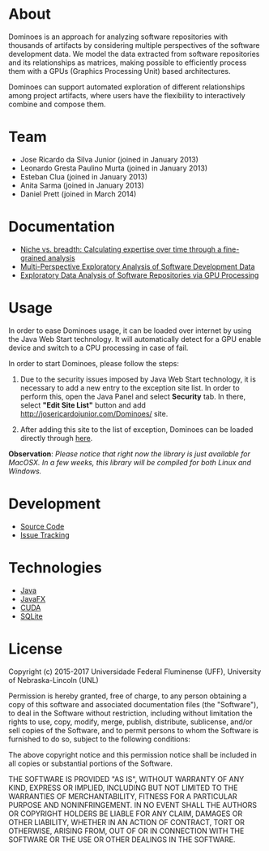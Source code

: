 # About

Dominoes is an approach for analyzing software repositories with thousands of artifacts by considering multiple perspectives of the software development data. We model the data extracted from software repositories and its relationships as matrices, making possible to efficiently process them with a GPUs (Graphics Processing Unit) based architectures. 

Dominoes can support automated exploration of different relationships among project artifacts, where users have the flexibility to interactively combine and compose them.

# Team

* Jose Ricardo da Silva Junior (joined in January 2013)
* Leonardo Gresta Paulino Murta (joined in January 2013)
* Esteban Clua (joined in January 2013)
* Anita Sarma (joined in January 2013)
* Daniel Prett (joined in March 2014)

# Documentation

* [Niche vs. breadth: Calculating expertise over time through a fine-grained analysis](http://ieeexplore.ieee.org/xpls/abs_all.jsp?arnumber=7081851&tag=1)
* [Multi-Perspective Exploratory Analysis of Software Development Data](http://www.worldscientific.com/doi/abs/10.1142/S0218194015400033)
* [Exploratory Data Analysis of Software Repositories via GPU Processing](http://ksiresearchorg.ipage.com/seke/seke14paper/seke14paper_173.pdf)

# Usage

In order to ease Dominoes usage, it can be loaded over internet by using the Java Web Start technology. It will automatically detect for a GPU enable device and switch to a CPU processing in case of fail.

In order to start Dominoes, please follow the steps:

1. Due to the security issues imposed by Java Web Start technology, it is necessary to add a new entry to the exception site list. In order to perform this, open the Java Panel and select **Security** tab. In there, select **"Edit Site List"** button and add http://josericardojunior.com/Dominoes/ site.

2. After adding this site to the list of exception, Dominoes can be loaded directly through [here](http://josericardojunior.com/Dominoes/Dominoes.jnlp).

**Observation**: *Please notice that right now the library is just available for MacOSX. In a few weeks, this library will be compiled for both Linux and Windows.*

# Development

* [Source Code](https://github.com/gems-uff/dominoes)
* [Issue Tracking](https://github.com/gems-uff/dominoes/issues)

# Technologies

* [Java](http://java.com)
* [JavaFX](http://docs.oracle.com/javafx/)
* [CUDA](http://www.nvidia.com/object/cuda_home_new.html)
* [SQLite](http://www.sqlite.org)

# License

Copyright (c) 2015-2017 Universidade Federal Fluminense (UFF), University of Nebraska-Lincoln (UNL)

Permission is hereby granted, free of charge, to any person obtaining a copy
of this software and associated documentation files (the "Software"), to deal
in the Software without restriction, including without limitation the rights
to use, copy, modify, merge, publish, distribute, sublicense, and/or sell
copies of the Software, and to permit persons to whom the Software is
furnished to do so, subject to the following conditions:

The above copyright notice and this permission notice shall be included in
all copies or substantial portions of the Software.

THE SOFTWARE IS PROVIDED "AS IS", WITHOUT WARRANTY OF ANY KIND, EXPRESS OR
IMPLIED, INCLUDING BUT NOT LIMITED TO THE WARRANTIES OF MERCHANTABILITY,
FITNESS FOR A PARTICULAR PURPOSE AND NONINFRINGEMENT. IN NO EVENT SHALL THE
AUTHORS OR COPYRIGHT HOLDERS BE LIABLE FOR ANY CLAIM, DAMAGES OR OTHER
LIABILITY, WHETHER IN AN ACTION OF CONTRACT, TORT OR OTHERWISE, ARISING FROM,
OUT OF OR IN CONNECTION WITH THE SOFTWARE OR THE USE OR OTHER DEALINGS IN
THE SOFTWARE.
